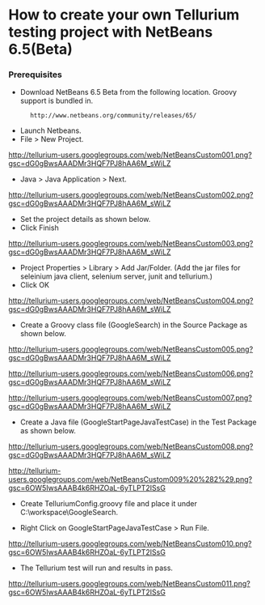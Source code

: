 # How to create your own Tellurium testing project with NetBeans 6.5(Beta) #


### Prerequisites ###

  * Download NetBeans 6.5 Beta from the following location. Groovy support is bundled in.
```
      http://www.netbeans.org/community/releases/65/
```

  * Launch Netbeans.
  * File > New Project.

http://tellurium-users.googlegroups.com/web/NetBeansCustom001.png?gsc=dG0gBwsAAADMr3HQF7PJ8hAA6M_sWiLZ

  * Java > Java Application > Next.

http://tellurium-users.googlegroups.com/web/NetBeansCustom002.png?gsc=dG0gBwsAAADMr3HQF7PJ8hAA6M_sWiLZ

  * Set the project details as shown below.
  * Click Finish

http://tellurium-users.googlegroups.com/web/NetBeansCustom003.png?gsc=dG0gBwsAAADMr3HQF7PJ8hAA6M_sWiLZ

  * Project Properties > Library > Add Jar/Folder. (Add the jar files for seleinium java client, selenium server, junit and tellurium.)
  * Click OK

http://tellurium-users.googlegroups.com/web/NetBeansCustom004.png?gsc=dG0gBwsAAADMr3HQF7PJ8hAA6M_sWiLZ

  * Create a Groovy class file (GoogleSearch) in the Source Package as shown below.

http://tellurium-users.googlegroups.com/web/NetBeansCustom005.png?gsc=dG0gBwsAAADMr3HQF7PJ8hAA6M_sWiLZ

http://tellurium-users.googlegroups.com/web/NetBeansCustom006.png?gsc=dG0gBwsAAADMr3HQF7PJ8hAA6M_sWiLZ

http://tellurium-users.googlegroups.com/web/NetBeansCustom007.png?gsc=dG0gBwsAAADMr3HQF7PJ8hAA6M_sWiLZ

  * Create a Java file (GoogleStartPageJavaTestCase) in the Test Package as shown below.

http://tellurium-users.googlegroups.com/web/NetBeansCustom008.png?gsc=dG0gBwsAAADMr3HQF7PJ8hAA6M_sWiLZ

http://tellurium-users.googlegroups.com/web/NetBeansCustom009%20%282%29.png?gsc=6OW5IwsAAAB4k6RHZOaL-6yTLPT2ISsG

  * Create TelluriumConfig.groovy file and place it under C:\workspace\GoogleSearch.

  * Right Click on GoogleStartPageJavaTestCase > Run File.

http://tellurium-users.googlegroups.com/web/NetBeansCustom010.png?gsc=6OW5IwsAAAB4k6RHZOaL-6yTLPT2ISsG

  * The Tellurium test will run and results in pass.

http://tellurium-users.googlegroups.com/web/NetBeansCustom011.png?gsc=6OW5IwsAAAB4k6RHZOaL-6yTLPT2ISsG




